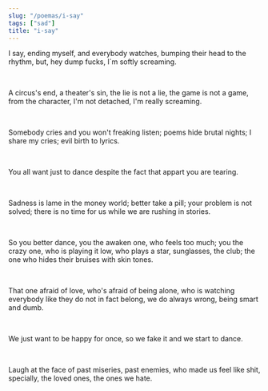 ```yaml
---
slug: "/poemas/i-say"
tags: ["sad"]
title: "i-say"
---
```

I say, ending myself, and everybody watches, bumping their head to the rhythm, but, hey dump fucks, I´m softly screaming.

&nbsp;

A circus's end, a theater's sin, the lie is not a lie, the game is not a game, from the character, I'm not detached, I'm really screaming.

&nbsp;

Somebody cries and you won't freaking listen; poems hide brutal nights; I share my cries; evil birth to lyrics.

&nbsp;

You all want just to dance despite the fact that appart you are tearing.

&nbsp;

Sadness is lame in the money world; better take a pill; your problem is not solved; there is no time for us while we are rushing in stories.

&nbsp;

So you better dance, you the awaken one, who feels too much; you the crazy one, who is playing it low, who plays a star, sunglasses, the club; the one who hides their bruises with skin tones.

&nbsp;

That one afraid of love, who's afraid of being alone, who is watching everybody like they do not in fact belong, we do always wrong, being smart and dumb.

&nbsp;

We just want to be happy for once, so we fake it and we start to dance.

&nbsp;

Laugh at the face of past miseries, past enemies, who made us feel like shit, specially, the loved ones, the ones we hate.